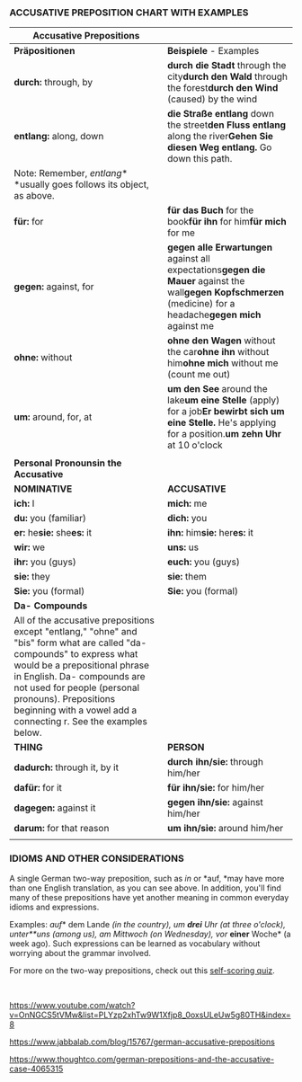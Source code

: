 ### ACCUSATIVE PREPOSITION CHART WITH EXAMPLES

| **Accusative Prepositions**              |                                          |
| ---------------------------------------- | ---------------------------------------- |
| **Präpositionen**                        | **Beispiele** - Examples                 |
| **durch:** through, by                   | **durch die Stadt** through the city**durch den Wald** through the forest**durch den Wind** (caused) by the wind |
| **entlang:** along, down                 | **die Straße entlang** down the street**den Fluss entlang** along the river**Gehen Sie diesen Weg entlang.** Go down this path. |
| Note: Remember, *entlang** *usually goes follows its object, as above. |                                          |
| **für:** for                             | **für das Buch** for the book**für ihn** for him**für mich** for me |
| **gegen:** against, for                  | **gegen alle Erwartungen** against all expectations**gegen die Mauer** against the wall**gegen Kopfschmerzen** (medicine) for a headache**gegen mich** against me |
| **ohne:** without                        | **ohne den Wagen** without the car**ohne ihn** without him**ohne mich** without me (count me out) |
| **um:** around, for, at                  | **um den See** around the lake**um eine Stelle** (apply) for a job**Er bewirbt sich um eine Stelle.** He's applying for a position.**um zehn Uhr** at 10 o'clock |
|                                          |                                          |
| **Personal Pronounsin the Accusative**   |                                          |
| **NOMINATIVE**                           | **ACCUSATIVE**                           |
| **ich:** I                               | **mich:** me                             |
| **du:** you (familiar)                   | **dich:** you                            |
| **er:** he**sie:** she**es:** it         | **ihn:** him**sie:** her**es:** it       |
| **wir:** we                              | **uns:** us                              |
| **ihr:** you (guys)                      | **euch:** you (guys)                     |
| **sie:** they                            | **sie:** them                            |
| **Sie:** you (formal)                    | **Sie:** you (formal)                    |
| **Da- Compounds**                        |                                          |
| All of the accusative prepositions except "entlang," "ohne" and "bis" form what are called "da- compounds" to express what would be a prepositional phrase in English. Da- compounds are not used for people (personal pronouns). Prepositions beginning with a vowel add a connecting r. See the examples below. |                                          |
| **THING**                                | **PERSON**                               |
| **dadurch:** through it, by it           | **durch ihn/sie:** through him/her       |
| **dafür:** for it                        | **für ihn/sie:** for him/her             |
| **dagegen:** against it                  | **gegen ihn/sie:** against him/her       |
| **darum:** for that reason               | **um ihn/sie:** around him/her           |
|                                          |                                          |

 

### IDIOMS AND OTHER CONSIDERATIONS

A single German two-way preposition, such as *in* or *auf, *may have more than one English translation, as you can see above. In addition, you'll find many of these prepositions have yet another meaning in common everyday idioms and expressions.

Examples: *auf** dem Lande *(in the country), *um **drei** Uhr* (at three o'clock), *unter**uns* (among us), *am Mittwoch* (on Wednesday), *vor** **einer** Woche* (a week ago). Such expressions can be learned as vocabulary without worrying about the grammar involved.

For more on the two-way prepositions, check out this [self-scoring quiz](https://www.thoughtco.com/two-way-doubtful-prepositions-in-german-1444444).  

​      

https://www.youtube.com/watch?v=OnNGCS5tVMw&list=PLYzp2xhTw9W1Xfjp8_0oxsULeUw5g80TH&index=8

https://www.jabbalab.com/blog/15767/german-accusative-prepositions   

https://www.thoughtco.com/german-prepositions-and-the-accusative-case-4065315                 

